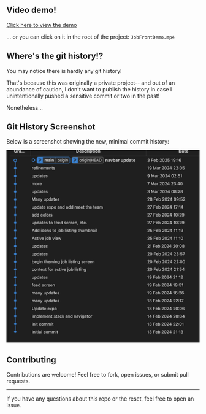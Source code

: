 ## Video demo!

[Click here to view the demo](JobFrontDemo.mp4)

... or you can click on it in the root of the project: `JobFrontDemo.mp4`


## Where's the git history!?

You may notice there is hardly any git history!

That's because this was originally a private project-- and out of an abundance of caution, I don't want to publish the history in case I unintentionally pushed a sensitive commit or two in the past!

Nonetheless...

## Git History Screenshot

Below is a screenshot showing the new, minimal commit history:

![Git History](git-history.png)

## Contributing

Contributions are welcome! Feel free to fork, open issues, or submit pull requests.

---

If you have any questions about this repo or the reset, feel free to open an issue.